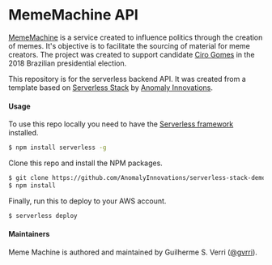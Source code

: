 # MemeMachine API

[MemeMachine](http://meme-machine.io) is a service created to influence politics through the creation of memes. It's objective is to facilitate the sourcing of material for meme creators. The project was created to support candidate [Ciro Gomes](http://cirogomes.com.br) in the 2018 Brazilian presidential election.

This repository is for the serverless backend API. It was created from a template based on [Serverless Stack](https://serverless-stack.com) by [Anomaly Innovations](https://github.com/AnomalyInnovations).

#### Usage

To use this repo locally you need to have the [Serverless framework](https://serverless.com) installed.

``` bash
$ npm install serverless -g
```

Clone this repo and install the NPM packages.

``` bash
$ git clone https://github.com/AnomalyInnovations/serverless-stack-demo-api
$ npm install
```

Finally, run this to deploy to your AWS account.

``` bash
$ serverless deploy
```

#### Maintainers

Meme Machine is authored and maintained by Guilherme S. Verri ([@gvrri](https://twitter.com/gvrri)).

